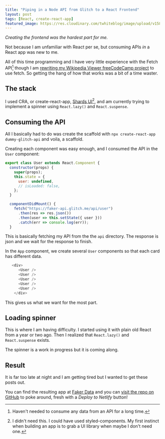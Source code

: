 ```yaml
---
title: "Piping in a Node API from Glitch to a React Frontend"
layout: post
tags: [React, create-react-app]
featured_image: https://res.cloudinary.com/twhiteblog/image/upload/v1581491834/IMG_0767_wanmww.jpg
---
```


*Creating the frontend was the hardest part for me.*

Not because I am unfamiliar with React per se, but consuming APIs *in* a React app was new to me.

All of this time programming and I have very little experience with the Fetch API[^1] though I am [rewriting my Wikipedia Viewer freeCodeCamp project](https://github.com/twhite96/wikipedia-viewer) to use fetch. So getting the hang of how that works was a bit of a time waster.

## The stack
I used CRA, or create-react-app, [Shards UI](https://designrevision.com/downloads/shards-react/)[^2], and am currently trying to implement a spinner using `React.lazy()` and `React.suspense`.

## Consuming the API
All I basically had to do was create the scaffold with `npx create-react-app dummy-glitch-api` and voila, a scaffold.

Creating each component was easy enough, and I consumed the API in the `User` component:

```js
export class User extends React.Component {
  constructor(props) {
    super(props);
    this.state = {
      user: undefined,
      // isLoaded: false,
    };
  }

  componentDidMount() {
    fetch("https://faker-api.glitch.me/api/user")
      .then(res => res.json())
      .then(user => this.setState({ user }))
      .catch(err => console.log(err));
  }
  ```

This is basically fetching my API from the the `api` directory. The response is json and we wait for the response to finish.

In the `App` component, we create several `User` components so that each card has different data.

```js
   <div>
      <User />
      <User />
      <User />
      <User />
      <User />
    </div>
```

This gives us what we want for the most part.

## Loading spinner
This is where I am having difficulty. I started using it with plain old React from a year or two ago. Then I realized that `React.lazy()` and `React.suspense` exists.

The spinner is a work in progress but it is coming along.

## Result
It is far too late at night and I am getting tired but I wanted to get these posts out.

You can find the resulting app at [Faker Data](https://fakerdata.tiffstuff.dev) and you can [visit the repo on GitHub](https://github.com/twhite96/dummy-glitch-api-frontend) to poke around, fresh with a *Deploy to Netlify* button!


[^1]: Haven't needed to consume any data from an API for a long time.
[^2]: I didn't need this. I could have used styled-components. My first instinct when building an app is to grab a UI library when maybe I don't need one.